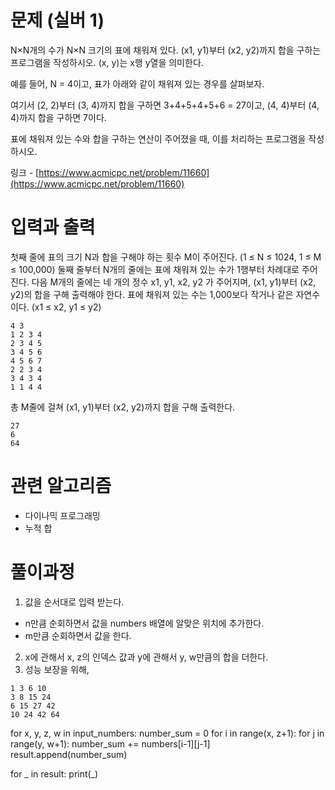 # 문제 (실버 1)

N×N개의 수가 N×N 크기의 표에 채워져 있다. (x1, y1)부터 (x2, y2)까지 합을 구하는 프로그램을 작성하시오. (x, y)는 x행 y열을 의미한다.

예를 들어, N = 4이고, 표가 아래와 같이 채워져 있는 경우를 살펴보자.

여기서 (2, 2)부터 (3, 4)까지 합을 구하면 3+4+5+4+5+6 = 27이고, (4, 4)부터 (4, 4)까지 합을 구하면 7이다.

표에 채워져 있는 수와 합을 구하는 연산이 주어졌을 때, 이를 처리하는 프로그램을 작성하시오.

링크 - [https://www.acmicpc.net/problem/11660](https://www.acmicpc.net/problem/11660)

# 입력과 출력

첫째 줄에 표의 크기 N과 합을 구해야 하는 횟수 M이 주어진다. (1 ≤ N ≤ 1024, 1 ≤ M ≤ 100,000) 둘째 줄부터 N개의 줄에는 표에 채워져 있는 수가 1행부터 차례대로 주어진다. 다음 M개의 줄에는 네 개의 정수 x1, y1, x2, y2 가 주어지며, (x1, y1)부터 (x2, y2)의 합을 구해 출력해야 한다. 표에 채워져 있는 수는 1,000보다 작거나 같은 자연수이다. (x1 ≤ x2, y1 ≤ y2)

```
4 3
1 2 3 4
2 3 4 5
3 4 5 6
4 5 6 7
2 2 3 4
3 4 3 4
1 1 4 4
```

총 M줄에 걸쳐 (x1, y1)부터 (x2, y2)까지 합을 구해 출력한다.

```
27 
6
64
```

# 관련 알고리즘

- 다이나믹 프로그래밍
- 누적 합

# 풀이과정

1. 값을 순서대로 입력 받는다. 
  - n만큼 순회하면서 값을 numbers 배열에 알맞은 위치에 추가한다. 
  - m만큼 순회하면서 값을 한다. 
2. x에 관해서 x, z의 인덱스 값과 y에 관해서  y, w만큼의 합을 더한다. 
3. 성능 보장을 위해, 

```
1 3 6 10
3 8 15 24
6 15 27 42
10 24 42 64
```


for x, y, z, w in input_numbers:
  number_sum = 0
  for i in range(x, z+1):
    for j in range(y, w+1):
      number_sum += numbers[i-1][j-1]
  result.append(number_sum)

for _ in result:
  print(_)